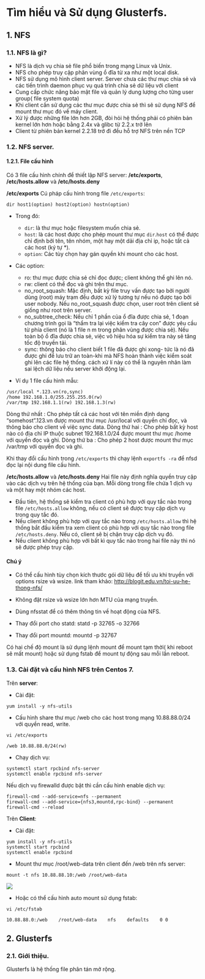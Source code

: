# Tìm hiểu và Sử dụng Glusterfs.

## 1. NFS
### 1.1. NFS là gì?
- NFS là dịch vụ chia sẻ file phổ biến trong mạng Linux và Unix.
- NFS cho phép truy cập phân vùng ổ đĩa từ xa như một local disk.
- NFS sử dụng mô hình client server. Server chưa các thư mục chia sẻ và các tiến trình daemon phục vụ quá trình chia sẻ dữ liệu với client
- Cung cấp chức năng bảo mật file và quản lý dung lượng cho từng user group( file system quota)
- Khi client cần sử dụng các thư mục được chia sẻ thì sẽ sử dụng NFS để mount thư mục đó về máy client.
- Xử lý được những file lớn hơn 2GB, đòi hỏi hệ thống phải có phiên bản kernel lớn hơn hoặc bằng 2.4x và glibc từ 2.2.x trở lên
- Client từ phiên bản kernel 2.2.18 trở đi đều hỗ trợ NFS trên nền TCP

### 1.2. NFS server.
#### 1.2.1. File cấu hình
Có 3 file cấu hình chính để thiết lập NFS server:  **/etc/exports**, **/etc/hosts.allow** và **/etc/hosts.deny**

**/etc/exports**
Cú pháp cấu hình trong file `/etc/exports`:
```
dir host1(option) host2(option) hostn(option)
```
- Trong đó:
    - `dir`: là thư mục hoặc filesystem muốn chia sẻ.
    - `host`: là các host được cho phép mount thư mục `dir`.`host` có thể được chỉ định bởi tên, tên nhóm, một hay một dải địa chỉ ip, hoặc tất cả các host (ký tự *).
    - `option`: Các tùy chọn hay gán quyền khi mount cho các host.
- Các option:
    - ro: thư mục được chia sẻ chỉ đọc được; client không thể ghi lên nó.
    - rw: client có thể đọc và ghi trên thư mục.
    - no_root_squash: Mặc định, bất kỳ file truy vấn được tạo bởi người dùng (root) máy trạm đều được xử lý tương tự nếu nó được tạo bởi user nobody. Nếu no_root_squash được chọn, user root trên client sẽ giống như root trên server.
    - no_subtree_check: Nếu chỉ 1 phần của ổ đĩa được chia sẻ, 1 đoạn chương trình gọi là “thẩm tra lại việc kiểm tra cây con” được yêu cầu từ phía client (nó là 1 file n m trong phân vùng được chia sẻ). Nếu toàn bộ ổ đĩa được chia sẻ, việc vô hiệu hóa sự kiểm tra này sẽ tăng tốc độ truyền tải.
    - sync: thông báo cho client biết 1 file đã được ghi xong- tức là nó đã được ghi để lưu trữ an toàn-khi mà NFS hoàn thành việc kiểm soát ghi lên các file hệ thống. cách xử lí này có thể là nguyên nhân làm sai lệch dữ liệu nếu server khởi động lại.

- Ví dụ 1 file cấu hình mẫu:
```
/usr/local *.123.vn(ro,sync) 
/home 192.168.1.0/255.255.255.0(rw) 
/var/tmp 192.168.1.1(rw) 192.168.1.3(rw)
```
Dòng thứ nhất : Cho phép tất cả các host với tên miền định dạng “somehost”.123.vn được mount thư mục /usr/local với quyền chỉ đọc, và thông báo cho client về việc sync data.
Dòng thứ hai : Cho phép bất kỳ host nào có địa chỉ IP thuộc subnet 192.168.1.0/24 được mount thư mục /home với quyền đọc và ghi.
Dòng thứ ba : Cho phép 2 host được mount thư mục /var/tmp với quyền đọc và ghi.

Khi thay đổi cấu hình trong `/etc/exports` thì chạy lệnh `exportfs -ra` để nfsd đọc lại nội dung file cấu hình.

**/etc/hosts.allow** và **/etc/hosts.deny**
Hai file này định nghĩa quyền truy cập vào các dịch vụ trên hệ thống của bạn. Mỗi dòng trong file chứa 1 dịch vụ và một hay một nhóm các host.
- Đầu tiên, hệ thống sẽ kiểm tra client có phù hợp với quy tắc nào trong file `/etc/hosts.allow` không, nếu có client sẽ được truy cập dịch vụ trong quy tắc đó.
- Nếu client không phù hợp với quy tắc nào trong `/etc/hosts.allow` thì hệ thống bắt đầu kiểm tra xem client có phù hợp với quy tắc nào trong file `/etc/hosts.deny`. Nếu có, client sẽ bị chặn truy cập dịch vụ đó.
- Nếu client không phù hợp với bất kì quy tắc nào trong hai file này thì nó sẽ được phép truy cập.

#### Chú ý 
- Có thể cấu hình tùy chọn kích thước gói dữ liệu để tối ưu khi truyền với options rsize và wsize. link tham khảo: http://blogit.edu.vn/toi-uu-he-thong-nfs/
- Không đặt rsize và wsize lớn hơn MTU của mạng truyền.

- Dùng nfsstat để có thêm thông tin về hoạt động của NFS.

- Thay đổi port cho statd: statd -p 32765 -o 32766

- Thay đổi port mountd: mountd -p 32767

Có hai chế độ mount là sử dụng lệnh mount để mount tạm thời( khi reboot sẽ mất mount) hoặc sử dụng fstab để mount tự động sau mỗi lần reboot.


### 1.3. Cài đặt và cấu hình NFS trên Centos 7.
Trên **server**:
- Cài đặt:
```
yum install -y nfs-utils
```
- Cấu hình share thư mục /web cho các host trong mạng 10.88.88.0/24 với quyền read, write.
```
vi /etc/exports 
```
```
/web 10.88.88.0/24(rw)
```
- Chạy dịch vụ:
```
systemctl start rpcbind nfs-server
systemctl enable rpcbind nfs-server
```
Nếu dịch vụ firewalld được bật thì cần cấu hình enable dịch vụ:
```
firewall-cmd --add-service=nfs --permanent
firewall-cmd --add-service={nfs3,mountd,rpc-bind} --permanent
firewall-cmd --reload 
```

Trên **Client**:
- Cài đặt:
```
yum install -y nfs-utils
systemctl start rpcbind
systemctl enable rpcbind
```

- Mount thư mục /root/web-data trên client đến /web trên nfs server:
```
mount -t nfs 10.88.88.10:/web /root/web-data
```

![](https://i.imgur.com/86jRtXV.png)

- Hoặc có thể cấu hình auto mount sử dụng fstab:
```
vi /etc/fstab
```
```
10.88.88.0:/web    /root/web-data    nfs    defaults    0 0
```


## 2. Glusterfs
### 2.1. Giới thiệu.
Glusterfs là hệ thống file phân tán mở rộng.